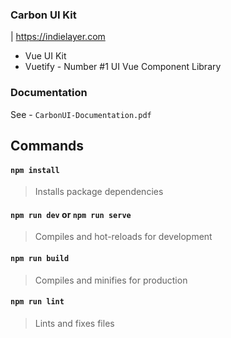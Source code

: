 ### Carbon UI Kit
| https://indielayer.com

- Vue UI Kit
- Vuetify - Number #1 UI Vue Component Library

### Documentation

See - `CarbonUI-Documentation.pdf`

## Commands
#### `npm install`
> Installs package dependencies

#### `npm run dev` or `npm run serve` 
> Compiles and hot-reloads for development

#### `npm run build`
> Compiles and minifies for production

#### `npm run lint`
> Lints and fixes files
